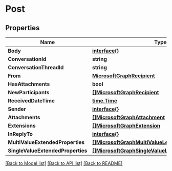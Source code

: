 # Post

## Properties

Name | Type | Description | Notes
------------ | ------------- | ------------- | -------------
**Body** | [**interface{}**](.md) |  | [optional] 
**ConversationId** | **string** |  | [optional] 
**ConversationThreadId** | **string** |  | [optional] 
**From** | [**MicrosoftGraphRecipient**](microsoft.graph.recipient.md) |  | [optional] 
**HasAttachments** | **bool** |  | [optional] 
**NewParticipants** | [**[]MicrosoftGraphRecipient**](microsoft.graph.recipient.md) |  | [optional] 
**ReceivedDateTime** | [**time.Time**](time.Time.md) |  | [optional] 
**Sender** | [**interface{}**](.md) |  | [optional] 
**Attachments** | [**[]MicrosoftGraphAttachment**](microsoft.graph.attachment.md) |  | [optional] 
**Extensions** | [**[]MicrosoftGraphExtension**](microsoft.graph.extension.md) |  | [optional] 
**InReplyTo** | [**interface{}**](.md) |  | [optional] 
**MultiValueExtendedProperties** | [**[]MicrosoftGraphMultiValueLegacyExtendedProperty**](microsoft.graph.multiValueLegacyExtendedProperty.md) |  | [optional] 
**SingleValueExtendedProperties** | [**[]MicrosoftGraphSingleValueLegacyExtendedProperty**](microsoft.graph.singleValueLegacyExtendedProperty.md) |  | [optional] 

[[Back to Model list]](../README.md#documentation-for-models) [[Back to API list]](../README.md#documentation-for-api-endpoints) [[Back to README]](../README.md)



